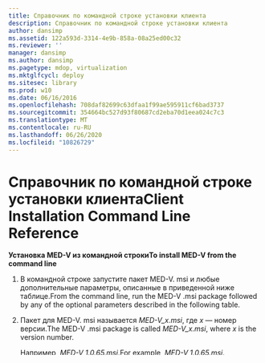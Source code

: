 ```yaml
---
title: Справочник по командной строке установки клиента
description: Справочник по командной строке установки клиента
author: dansimp
ms.assetid: 122a593d-3314-4e9b-858a-08a25ed00c32
ms.reviewer: ''
manager: dansimp
ms.author: dansimp
ms.pagetype: mdop, virtualization
ms.mktglfcycl: deploy
ms.sitesec: library
ms.prod: w10
ms.date: 06/16/2016
ms.openlocfilehash: 708daf82699c63dfaa1f99ae595911cf6bad3737
ms.sourcegitcommit: 354664bc527d93f80687cd2eba70d1eea024c7c3
ms.translationtype: MT
ms.contentlocale: ru-RU
ms.lasthandoff: 06/26/2020
ms.locfileid: "10826729"
---
```

# <span data-ttu-id="43b34-103">Справочник по командной строке установки клиента</span><span class="sxs-lookup"><span data-stu-id="43b34-103">Client Installation Command Line Reference</span></span>


**<span data-ttu-id="43b34-104">Установка MED-V из командной строки</span><span class="sxs-lookup"><span data-stu-id="43b34-104">To install MED-V from the command line</span></span>**

1.  <span data-ttu-id="43b34-105">В командной строке запустите пакет MED-V. msi и любые дополнительные параметры, описанные в приведенной ниже таблице.</span><span class="sxs-lookup"><span data-stu-id="43b34-105">From the command line, run the MED-V .msi package followed by any of the optional parameters described in the following table.</span></span>

2.  <span data-ttu-id="43b34-106">Пакет для MED-V. msi называется *MED-V\_x.msi*, где *x* — номер версии.</span><span class="sxs-lookup"><span data-stu-id="43b34-106">The MED-V .msi package is called *MED-V\_x.msi*, where *x* is the version number.</span></span>

    <span data-ttu-id="43b34-107">Например, *MED-V\_1.0.65.msi*.</span><span class="sxs-lookup"><span data-stu-id="43b34-107">For example, *MED-V\_1.0.65.msi*.</span></span>

<table>
<colgroup>
<col width="33%" />
<col width="33%" />
<col width="33%" />
</colgroup>
<thead>
<tr class="header">
<th align="left"><span data-ttu-id="43b34-108">Параметр</span><span class="sxs-lookup"><span data-stu-id="43b34-108">Parameter</span></span></th>
<th align="left"><span data-ttu-id="43b34-109">Значение</span><span class="sxs-lookup"><span data-stu-id="43b34-109">Value</span></span></th>
<th align="left"><span data-ttu-id="43b34-110">Описание</span><span class="sxs-lookup"><span data-stu-id="43b34-110">Description</span></span></th>
</tr>
</thead>
<tbody>
<tr class="odd">
<td align="left"><p><span data-ttu-id="43b34-111">параметрами</span><span class="sxs-lookup"><span data-stu-id="43b34-111">/quiet</span></span></p></td>
<td align="left"><p></p></td>
<td align="left"><p><span data-ttu-id="43b34-112">Автоматическая установка</span><span class="sxs-lookup"><span data-stu-id="43b34-112">Silent installation</span></span></p></td>
</tr>
<tr class="even">
<td align="left"><p><span data-ttu-id="43b34-113">/log &lt; полный путь к файлу журнала&gt;</span><span class="sxs-lookup"><span data-stu-id="43b34-113">/log &lt;full path to log file&gt;</span></span></p></td>
<td align="left"><p><span data-ttu-id="43b34-114">Полный путь к файлу журнала.</span><span class="sxs-lookup"><span data-stu-id="43b34-114">The full path to the log file.</span></span></p></td>
<td align="left"><p></p></td>
</tr>
<tr class="odd">
<td align="left"><p><span data-ttu-id="43b34-115">INSTALLDIR</span><span class="sxs-lookup"><span data-stu-id="43b34-115">INSTALLDIR</span></span></p></td>
<td align="left"><p><span data-ttu-id="43b34-116">Полный путь к каталогу установки.</span><span class="sxs-lookup"><span data-stu-id="43b34-116">The full path to the installation directory.</span></span></p></td>
<td align="left"><p></p></td>
</tr>
<tr class="even">
<td align="left"><p><span data-ttu-id="43b34-117">VMSFOLDER</span><span class="sxs-lookup"><span data-stu-id="43b34-117">VMSFOLDER</span></span></p></td>
<td align="left"><p><span data-ttu-id="43b34-118">Полный путь к папке виртуальной машины.</span><span class="sxs-lookup"><span data-stu-id="43b34-118">The full path to the virtual machine folder.</span></span></p></td>
<td align="left"><p></p></td>
</tr>
<tr class="odd">
<td align="left"><p><span data-ttu-id="43b34-119">INSTALL_ADMIN_TOOLS</span><span class="sxs-lookup"><span data-stu-id="43b34-119">INSTALL_ADMIN_TOOLS</span></span></p></td>
<td align="left"><p><strong><span data-ttu-id="43b34-120">1, 0</span><span class="sxs-lookup"><span data-stu-id="43b34-120">1,0</span></span></strong></p>
<p><span data-ttu-id="43b34-121">По умолчанию: <strong> 0</span><span class="sxs-lookup"><span data-stu-id="43b34-121">Default: <strong>0</span></span></strong></p></td>
<td align="left"><p><span data-ttu-id="43b34-122">Установка средств администрирования для MED-V.</span><span class="sxs-lookup"><span data-stu-id="43b34-122">Installs MED-V administration tools.</span></span></p></td>
</tr>
<tr class="even">
<td align="left"><p><span data-ttu-id="43b34-123">START_AUTOMATICALLY</span><span class="sxs-lookup"><span data-stu-id="43b34-123">START_AUTOMATICALLY</span></span></p></td>
<td align="left"><p><strong><span data-ttu-id="43b34-124">1, 0</span><span class="sxs-lookup"><span data-stu-id="43b34-124">1,0</span></span></strong></p>
<p><span data-ttu-id="43b34-125">По умолчанию: <strong> 0</span><span class="sxs-lookup"><span data-stu-id="43b34-125">Default: <strong>0</span></span></strong></p></td>
<td align="left"><p><span data-ttu-id="43b34-126">Автоматически запускает клиент MED-V при каждом входе пользователя в систему Windows.</span><span class="sxs-lookup"><span data-stu-id="43b34-126">Automatically starts MED-V client every time the user logs on to Windows.</span></span></p></td>
</tr>
<tr class="odd">
<td align="left"><p><span data-ttu-id="43b34-127">SERVER_ADDRESS</span><span class="sxs-lookup"><span data-stu-id="43b34-127">SERVER_ADDRESS</span></span></p></td>
<td align="left"><p><span data-ttu-id="43b34-128">имя узла или IP-адрес</span><span class="sxs-lookup"><span data-stu-id="43b34-128">host name or IP</span></span></p></td>
<td align="left"><p></p></td>
</tr>
<tr class="even">
<td align="left"><p><span data-ttu-id="43b34-129">SERVER_PORT</span><span class="sxs-lookup"><span data-stu-id="43b34-129">SERVER_PORT</span></span></p></td>
<td align="left"><p><span data-ttu-id="43b34-130">порт</span><span class="sxs-lookup"><span data-stu-id="43b34-130">port</span></span></p></td>
<td align="left"><p></p></td>
</tr>
<tr class="odd">
<td align="left"><p><span data-ttu-id="43b34-131">SERVER_SSL</span><span class="sxs-lookup"><span data-stu-id="43b34-131">SERVER_SSL</span></span></p></td>
<td align="left"><p><strong><span data-ttu-id="43b34-132">1, 0</span><span class="sxs-lookup"><span data-stu-id="43b34-132">1,0</span></span></strong></p>
<p><span data-ttu-id="43b34-133">для <strong> HTTPS </strong> или <strong> http</span><span class="sxs-lookup"><span data-stu-id="43b34-133">for <strong>https</strong> or <strong>http</span></span></strong></p></td>
<td align="left"><p></p></td>
</tr>
<tr class="even">
<td align="left"><p><span data-ttu-id="43b34-134">START_MEDV</span><span class="sxs-lookup"><span data-stu-id="43b34-134">START_MEDV</span></span></p></td>
<td align="left"><p><strong><span data-ttu-id="43b34-135">1, 0</span><span class="sxs-lookup"><span data-stu-id="43b34-135">1,0</span></span></strong></p>
<p><span data-ttu-id="43b34-136">По умолчанию: <strong> 1</span><span class="sxs-lookup"><span data-stu-id="43b34-136">Default: <strong>1</span></span></strong></p></td>
<td align="left"><p><span data-ttu-id="43b34-137">Запускает MED-V после завершения установки MED-V.</span><span class="sxs-lookup"><span data-stu-id="43b34-137">Starts MED-V at the completion of the MED-V installation.</span></span></p>
<div class="alert">
<strong><span data-ttu-id="43b34-138">Примечание.</span><span class="sxs-lookup"><span data-stu-id="43b34-138">Note</span></span></strong><br/><p><span data-ttu-id="43b34-139">Рекомендуется устанавливать START_MEDV = 0 в случае, если MED-V установлен системой.</span><span class="sxs-lookup"><span data-stu-id="43b34-139">It is recommended to set START_MEDV=0 in case MED-V is installed by the system.</span></span></p>
</div>
<div>

</div></td>
</tr>
<tr class="odd">
<td align="left"><p><span data-ttu-id="43b34-140">DESKTOP_SHORTCUT</span><span class="sxs-lookup"><span data-stu-id="43b34-140">DESKTOP_SHORTCUT</span></span></p></td>
<td align="left"><p><strong><span data-ttu-id="43b34-141">1, 0</span><span class="sxs-lookup"><span data-stu-id="43b34-141">1,0</span></span></strong></p>
<p><span data-ttu-id="43b34-142">По умолчанию: <strong> 1</span><span class="sxs-lookup"><span data-stu-id="43b34-142">Default: <strong>1</span></span></strong></p></td>
<td align="left"><p><span data-ttu-id="43b34-143">Создание ярлыка на рабочем столе, который запускает клиент MED-V.</span><span class="sxs-lookup"><span data-stu-id="43b34-143">Creates a shortcut on the desktop, which starts MED-V client.</span></span></p></td>
</tr>
<tr class="even">
<td align="left"><p><span data-ttu-id="43b34-144">MINIMAL_RAM_REQUIRED</span><span class="sxs-lookup"><span data-stu-id="43b34-144">MINIMAL_RAM_REQUIRED</span></span></p></td>
<td align="left"><p><span data-ttu-id="43b34-145">ОЗУ (МБ)</span><span class="sxs-lookup"><span data-stu-id="43b34-145">RAM in MB</span></span></p></td>
<td align="left"><p><span data-ttu-id="43b34-146">При установке MED-V проверяет, не указан ли для компьютера минимальный объем ОЗУ.</span><span class="sxs-lookup"><span data-stu-id="43b34-146">When installing MED-V, checks whether the computer has the minimum amount of RAM specified.</span></span> <span data-ttu-id="43b34-147">В противном случае установка прерывается.</span><span class="sxs-lookup"><span data-stu-id="43b34-147">If not, installation is aborted.</span></span></p></td>
</tr>
<tr class="odd">
<td align="left"><p><span data-ttu-id="43b34-148">SKIP_OS_CHECK</span><span class="sxs-lookup"><span data-stu-id="43b34-148">SKIP_OS_CHECK</span></span></p></td>
<td align="left"><p><strong><span data-ttu-id="43b34-149">1, 0</span><span class="sxs-lookup"><span data-stu-id="43b34-149">1,0</span></span></strong></p></td>
<td align="left"><p><span data-ttu-id="43b34-150">Пропускает проверку операционной системы.</span><span class="sxs-lookup"><span data-stu-id="43b34-150">Omits the operating system validation.</span></span></p></td>
</tr>
</tbody>
</table>











